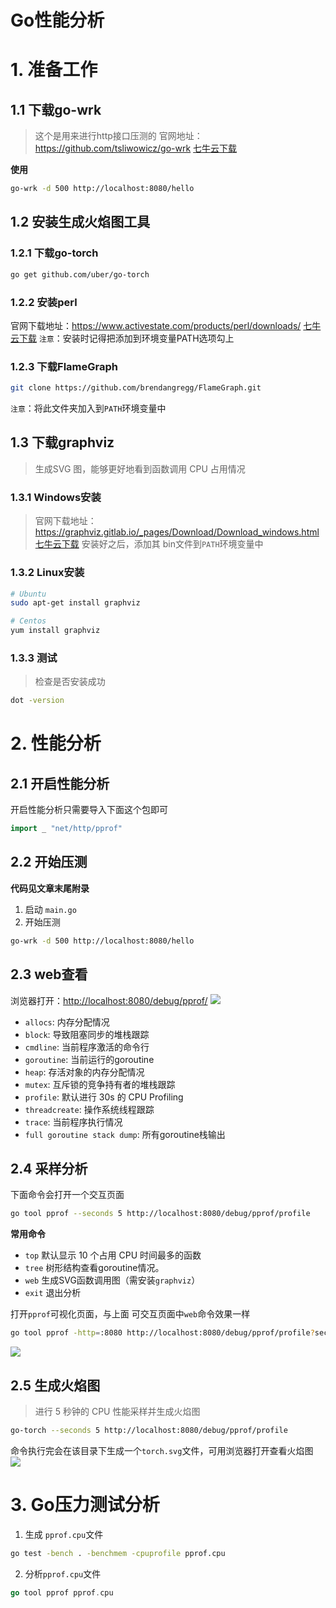 # Go性能分析

# 1. 准备工作
## 1.1 下载go-wrk
>  这个是用来进行http接口压测的
>  官网地址：https://github.com/tsliwowicz/go-wrk
[七牛云下载](http://store.pibigstar.com/go-wrk.exe)

**使用**
```bash
go-wrk -d 500 http://localhost:8080/hello
```

## 1.2 安装生成火焰图工具
### 1.2.1 下载go-torch
```bash
go get github.com/uber/go-torch
```
### 1.2.2 安装perl
官网下载地址：https://www.activestate.com/products/perl/downloads/
[七牛云下载](http://store.pibigstar.com/ActivePerl-5.28.1.0000-MSWin32-x64-92425271.msi)
`注意`：安装时记得把添加到环境变量PATH选项勾上
### 1.2.3 下载FlameGraph
```bash
git clone https://github.com/brendangregg/FlameGraph.git
```
`注意`：将此文件夹加入到`PATH`环境变量中

## 1.3 下载graphviz
> 生成SVG 图，能够更好地看到函数调用 CPU 占用情况
### 1.3.1 Windows安装
> 官网下载地址：https://graphviz.gitlab.io/_pages/Download/Download_windows.html
[七牛云下载](http://store.pibigstar.com/graphviz-2.38.msi)
安装好之后，添加其 bin文件到`PATH`环境变量中

### 1.3.2 Linux安装
```bash
# Ubuntu
sudo apt-get install graphviz

# Centos
yum install graphviz
```
### 1.3.3 测试
> 检查是否安装成功
```bash
dot -version
```

# 2. 性能分析
## 2.1 开启性能分析
开启性能分析只需要导入下面这个包即可
```go
import _ "net/http/pprof"
```


## 2.2 开始压测
**代码见文章末尾附录**
1. 启动 `main.go`
2. 开始压测
```bash
go-wrk -d 500 http://localhost:8080/hello
```

## 2.3 web查看
浏览器打开：[http://localhost:8080/debug/pprof/](http://localhost:8080/debug/pprof/)
![](https://img-blog.csdnimg.cn/20191104171603929.png?x-oss-process=image/watermark,type_ZmFuZ3poZW5naGVpdGk,shadow_10,text_aHR0cHM6Ly9ibG9nLmNzZG4ubmV0L2p1bm1veGk=,size_16,color_FFFFFF,t_70)
- `allocs`: 内存分配情况
- `block`: 导致阻塞同步的堆栈跟踪
- `cmdline`: 当前程序激活的命令行
- `goroutine`: 当前运行的goroutine
- `heap`: 存活对象的内存分配情况
- `mutex`: 互斥锁的竞争持有者的堆栈跟踪
- `profile`: 默认进行 30s 的 CPU Profiling
- `threadcreate`:  操作系统线程跟踪
- `trace`: 当前程序执行情况
- `full goroutine stack dump`: 所有goroutine栈输出
## 2.4 采样分析
下面命令会打开一个交互页面
```bash
go tool pprof --seconds 5 http://localhost:8080/debug/pprof/profile
```
**常用命令**
- `top`  默认显示 10 个占用 CPU 时间最多的函数
- `tree` 树形结构查看goroutine情况。
- `web` 生成SVG函数调用图（需安装`graphviz`）
- `exit` 退出分析

打开`pprof`可视化页面，与上面 可交互页面中`web`命令效果一样
```bash
go tool pprof -http=:8080 http://localhost:8080/debug/pprof/profile?seconds=60
```
![](https://img-blog.csdnimg.cn/20191104181816875.png?x-oss-process=image/watermark,type_ZmFuZ3poZW5naGVpdGk,shadow_10,text_aHR0cHM6Ly9ibG9nLmNzZG4ubmV0L2p1bm1veGk=,size_16,color_FFFFFF,t_70)

## 2.5 生成火焰图
> 进行 5 秒钟的 CPU 性能采样并生成火焰图
```bash
go-torch --seconds 5 http://localhost:8080/debug/pprof/profile
```
命令执行完会在该目录下生成一个`torch.svg`文件，可用浏览器打开查看火焰图
![](https://img-blog.csdnimg.cn/2019110417565173.png?x-oss-process=image/watermark,type_ZmFuZ3poZW5naGVpdGk,shadow_10,text_aHR0cHM6Ly9ibG9nLmNzZG4ubmV0L2p1bm1veGk=,size_16,color_FFFFFF,t_70)
# 3. Go压力测试分析
1. 生成 `pprof.cpu`文件
```bash
go test -bench . -benchmem -cpuprofile pprof.cpu
```
2. 分析`pprof.cpu`文件
```go
go tool pprof pprof.cpu
```